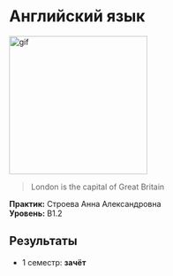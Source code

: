 # Английский язык

<img alt="gif" src="https://media1.tenor.com/m/P7hCyZlzDH4AAAAC/wink-anime.gif" height="250">

> London is the capital of Great Britain

**Практик:**  Строева Анна Александровна <br>
**Уровень:** B1.2


## Результаты

- 1 семестр: **зачёт**
